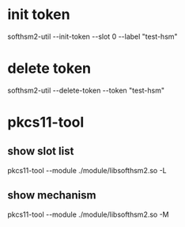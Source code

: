 # init token
softhsm2-util --init-token --slot 0 --label "test-hsm"

# delete token
softhsm2-util --delete-token --token "test-hsm"

# pkcs11-tool
## show slot list
pkcs11-tool --module ./module/libsofthsm2.so -L

## show mechanism
pkcs11-tool --module ./module/libsofthsm2.so -M